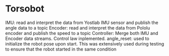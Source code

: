 # Torsobot

IMU: read and interpret the data from Yostlab IMU sensor and publish the angle data to a topic 
Encoder: read and interpret the data from Pololu encoder  and publish the speed to a topic
Controller: Merge both IMU and Encoder data streams. Control law inplemented. 
angle_reset: used to initialize the robot pose upon start. This was extensively used during testing to ensure that the robot started in the same condition 

